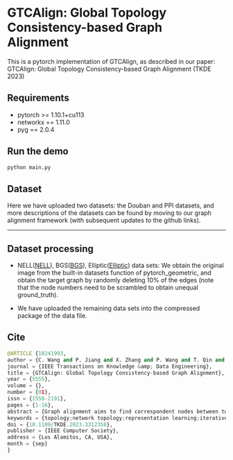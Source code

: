 # GTCAlign: Global Topology Consistency-based Graph Alignment
This is a pytorch implementation of GTCAlign, as described in our paper:
GTCAlign: Global Topology Consistency-based Graph Alignment (TKDE 2023)

## Requirements
- pytorch >= 1.10.1+cu113
- networkx == 1.11.0
- pyg == 2.0.4

## Run the demo
```python
python main.py
```

## Dataset

Here we have uploaded two datasets: the Douban and PPI datasets, and more descriptions of the datasets can be found by moving to our graph alignment framework (with subsequent updates to the github links).

----------------------------------------
## Dataset processing

- NELL([NELL](https://pytorch-geometric.readthedocs.io/en/latest/generated/torch_geometric.datasets.NELL.html#torch_geometric.datasets.NELL)), BGS([BGS](https://pytorch-geometric.readthedocs.io/en/latest/generated/torch_geometric.datasets.Entities.html#torch_geometric.datasets.Entities)), Elliptic([Elliptic](https://pytorch-geometric.readthedocs.io/en/latest/generated/torch_geometric.datasets.EllipticBitcoinDataset.html#torch_geometric.datasets.EllipticBitcoinDataset)) data sets: We obtain the original image from the built-in datasets function of pytorch_geometric, and obtain the target graph by randomly deleting 10% of the edges (note that the node numbers need to be scrambled to obtain unequal ground_truth).

- We have uploaded the remaining data sets into the compressed package of the data file.

## Cite
```python
@ARTICLE {10241993,
author = {C. Wang and P. Jiang and X. Zhang and P. Wang and T. Qin and X. Guan},
journal = {IEEE Transactions on Knowledge &amp; Data Engineering},
title = {GTCAlign: Global Topology Consistency-based Graph Alignment},
year = {5555},
volume = {},
number = {01},
issn = {1558-2191},
pages = {1-16},
abstract = {Graph alignment aims to find correspondent nodes between two graphs. Most existing algorithms assume that correspondent nodes in different graphs have similar local structures. However, this principle may not apply to some real-world application scenarios when two graphs have different densities. Some correspondent node pairs may have very different local structures in these cases. Nevertheless, correspondent nodes are expected to have similar importance, inspiring us to exploit global topology consistency for graph alignment. This paper presents GTCAlign, an unsupervised graph alignment framework based on global topology consistency. An indicating matrix is calculated to show node pairs with consistent global topology based on a comprehensive centrality metric. A graph convolutional network (GCN) encodes local structural and attributive information into low-dimensional node embeddings. Then, node similarities are computed based on the obtained node embeddings under the guidance of the indicating matrix. Moreover, a pair of nodes are more likely to be aligned if most of their neighbors are aligned, motivating us to develop an iterative algorithm to refine the alignment results recursively. We conduct extensive experiments on real-world and synthetic datasets to evaluate the effectiveness of GTCAlign. The experimental results show that GTCAlign outperforms state-of-the-art graph alignment approaches.},
keywords = {topology;network topology;representation learning;iterative methods;social networking (online);training;task analysis},
doi = {10.1109/TKDE.2023.3312358},
publisher = {IEEE Computer Society},
address = {Los Alamitos, CA, USA},
month = {sep}
}
```

